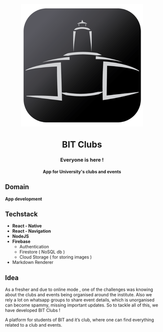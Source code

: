 
<div align="center">
  <a href="#">
    <img src="https://raw.githubusercontent.com/mayukhpankaj/BIT-Clubs/main/assets/bit%20clubs.png?token=GHSAT0AAAAAABN6I2LTIDY6OCXX4YCY4DZUYPDFQFQ" alt="BIT clubs" width="400" >
  </a>
  <h1 align="center">
    BIT Clubs
  </h1>
  <h3 align="center">
Everyone is here !   
  </h3>
<h4 align="center">
  App for University's clubs and events
</h4>
</div>

 

## Domain
**App development**

## Techstack
- **React - Native**
- **React - Navigation**
-  **NodeJS**
-  **Firebase**
    *  Authentication
    * Firestore ( NoSQL db )
    * Cloud Storage ( for storing images )
-  Markdown Renderer

## Idea 
As a fresher and due to online mode , one of the challenges  was knowing about the clubs and events being organised around the institute. Also we rely a lot on whatsapp groups to share event details, which is unorganised can become  spammy, missing important updates.
So to tackle all of this, we have developed BIT Clubs !
  

A platform for students of BIT and it’s club, where one can find everything related to a club and events. 







